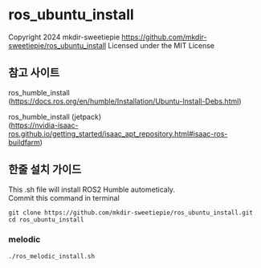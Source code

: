 # ros_ubuntu_install

Copyright 2024 mkdir-sweetiepie
https://github.com/mkdir-sweetiepie/ros_ubuntu_install
Licensed under the MIT License

## 참고 사이트
ros_humble_install <br>
(https://docs.ros.org/en/humble/Installation/Ubuntu-Install-Debs.html)

ros_humble_install (jetpack) <br>
(https://nvidia-isaac-ros.github.io/getting_started/isaac_apt_repository.html#isaac-ros-buildfarm)

## 한줄 설치 가이드
This .sh file will install ROS2 Humble autometicaly. <br>
Commit this command in terminal

```shell
git clone https://github.com/mkdir-sweetiepie/ros_ubuntu_install.git
cd ros_ubuntu_install
```

### melodic
```shell
./ros_melodic_install.sh
```
